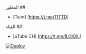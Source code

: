 المطور ##

* [Taim] (https://t.me/TITTD)

القناه ##

* [uTube CH] (https://t.me/ILOIOIL)


[![Deploy](https://www.herokucdn.com/deploy/button.svg)](https://heroku.com/deploy?template=https://github.com/dn5d/uTube)



